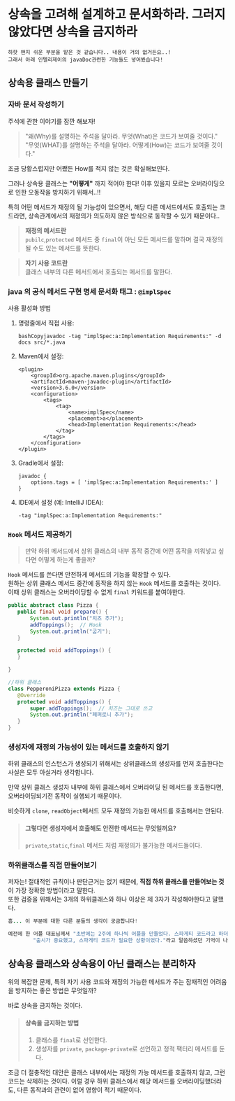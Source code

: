 # 상속을 고려해 설계하고 문서화하라. 그러지 않았다면 상속을 금지하라

```
하핫 왠지 쉬운 부분을 맡은 것 같습니다.. 내용이 거의 없거든요..! 
그래서 아래 인텔리제이의 javaDoc관련한 기능들도 넣어봤습니다!
```

## 상속용 클래스 만들기
### 자바 문서 작성하기

주석에 관한 이야기를 잠깐 해보자! 
> "왜(Why)를 설명하는 주석을 달아라. 무엇(What)은 코드가 보여줄 것이다." 
> "무엇(WHAT)를 설명하는 주석을 달아라. 어떻게(How)는 코드가 보여줄 것이다."

조금 당황스럽지만 어쨌든 How를 적지 않는 것은 확실해보인다.

그러나 상속용 클래스는 **"어떻게"** 까지 적어야 한다! 
이후 있을지 모르는 오버라이딩으로 인한 오동작을 방지하기 위해서..!!    

특히 어떤 메서드가 재정의 될 가능성이 있으면서, 해당 다른 메서드에서도 호출되는 코드라면, 상속관계에서의 재정의가 의도하지 않은 방식으로 동작할 수 있기 때문이다..

> **재정의 메서드란**    
> `pubilc`,`protected` 메서드 중 `final`이 아닌 모든 메서드를 말하며 결국 재정의 될 수도 있는 메서드를 뜻한다.

> **자기 사용 코드란**    
> 클래스 내부의 다른 메서드에서 호출되는 메서드를 말한다.



### java 의 공식 메서드 구현 명세 문서화 태그 : `@implSpec`
사용 활성화 방법 
1. 명령줄에서 직접 사용:
    ```
    bashCopyjavadoc -tag "implSpec:a:Implementation Requirements:" -d docs src/*.java
    ```
2. Maven에서 설정:
    ```
    <plugin>
        <groupId>org.apache.maven.plugins</groupId>
        <artifactId>maven-javadoc-plugin</artifactId>
        <version>3.6.0</version>
        <configuration>
            <tags>
                <tag>
                    <name>implSpec</name>
                    <placement>a</placement>
                    <head>Implementation Requirements:</head>
                </tag>
            </tags>
        </configuration>
    </plugin>
    ```

3. Gradle에서 설정:
    ```
    javadoc {
        options.tags = [ 'implSpec:a:Implementation Requirements:' ]
    }
    ```

4. IDE에서 설정 (예: IntelliJ IDEA):
    ```
    -tag "implSpec:a:Implementation Requirements:"
    ```


### `Hook` 메서드 제공하기
> 만약 하위 메서드에서 상위 클래스의 내부 동작 중간에 어떤 동작을 끼워넣고 싶다면 어떻게 하는게 좋을까?

`Hook` 메서드를 쓴다면 안전하게 메서드의 기능을 확장할 수 있다.    
원하는 상위 클래스 메서드 중간에 동작을 하지 않는 `Hook` 메서드를 호출하는 것이다. 
이때 상위 클래스는 오버라이딩할 수 없게 `final` 키워드를 붙여야한다.

```java
public abstract class Pizza {
   public final void prepare() {
       System.out.println("치즈 추가");
       addToppings();  // Hook
       System.out.println("굽기");
   }

   protected void addToppings() {
   }

}

//하위 클래스 
class PepperoniPizza extends Pizza {
   @Override 
   protected void addToppings() {
       super.addToppings();  // 치즈는 그대로 쓰고
       System.out.println("페퍼로니 추가");
   }
}
```


### 생성자에 재정의 가능성이 있는 메서드를 호출하지 않기
하위 클래스의 인스턴스가 생성되기 위해서는 상위클래스의 생성자를 먼저 호출한다는 사실은 모두 아실거라 생각합니다.

만약 상위 클래스 생성자 내부에 하위 클래스에서 오버라이딩 된 메서드를 호출한다면, 오버라이딩되기전 동작이 실행되기 때문이다.

비슷하게 `clone`, `readObject`메서드 모두 재정의 가능한 메서드를 호출해서는 안된다.
> #### 그렇다면 생성자에서 호출해도 안전한 메서드는 무엇일꺼요?
>   `private`,`static`,`final` 메서드 처럼 재정의가 불가능한 메서드들이다.


### 하위클래스를 직접 만들어보기

저자는! 절대적인 규칙이나 판단근거는 없기 때문에, **직접 하위 클래스를 만들어보는 것**이 가장 정확한 방법이라고 말한다.    
또한 검증을 위해서는 3개의 하위클래스와 하나 이상은 제 3자가 작성해야한다고 말했다. 

```java
흠... 이 부분에 대한 다른 분들의 생각이 궁금합니다! 

예전에 한 어플 대표님께서 "초반에는 2주에 하나씩 어플을 만들었다. 스파게티 코드라고 하더라도, " +
        "출시가 중요했고, 스파게티 코드가 필요한 상황이었다."라고 말씀하셨던 기억이 나네요! 
```

## 상속용 클래스와 상속용이 아닌 클래스는 분리하자
위의 복잡한 문제, 특히 자기 사용 코드와 재정의 가능한 메서드가 주는 잠재적인 어려움을 방지하는 좋은 방법은 무엇일까?

바로 상속을 금지하는 것이다.

> #### 상속을 금지하는 방법
> 1. 클래스를 `final`로 선언한다.
> 2. 생성자를 `private`, `package-private`로 선언하고 정적 팩터리 메서드를 둔다.

조금 더 절충적인 대안은 클래스 내부에서는 재정의 가능 메서드를 호출하지 않고, 그런 코드는 삭제하는 것이다.
이럴 경우 하위 클래스에서 해당 메서드를 오버라이딩했더라도, 다른 동작과의 관련이 없어 영향이 적기 때문이다.
